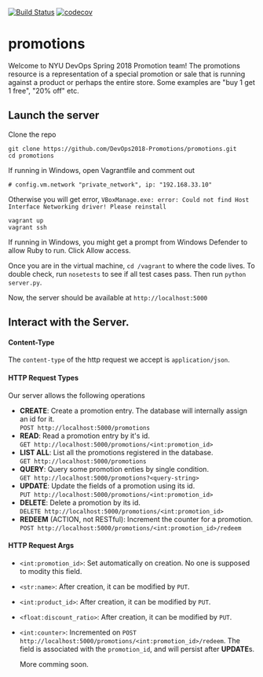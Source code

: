 [![Build Status](https://travis-ci.org/DevOps2018-Promotions/promotions.svg?branch=master)](https://travis-ci.org/DevOps2018-Promotions/promotions)
[![codecov](https://codecov.io/gh/DevOps2018-Promotions/promotions/branch/master/graph/badge.svg)](https://codecov.io/gh/DevOps2018-Promotions/promotions)

# promotions
Welcome to NYU DevOps Spring 2018 Promotion team!
The promotions resource is a representation of a special promotion or sale that is running against a product or perhaps the entire store. Some examples are "buy 1 get 1 free", "20% off" etc.

## Launch the server

Clone the repo
```
git clone https://github.com/DevOps2018-Promotions/promotions.git
cd promotions
```

If running in Windows, open Vagrantfile and comment out
```
# config.vm.network "private_network", ip: "192.168.33.10"
```

Otherwise you will get error,
`VBoxManage.exe: error: Could not find Host Interface Networking driver! Please reinstall`

```
vagrant up
vagrant ssh
```
If running in Windows, you might get a prompt from Windows Defender to allow Ruby to run. Click Allow access.

Once you are in the virtual machine, `cd /vagrant` to where the code lives.
To double check, run `nosetests` to see if all test cases pass.
Then run `python server.py`.

Now, the server should be available at `http://localhost:5000`


## Interact with the Server.

#### Content-Type
The `content-type` of the http request we accept is `application/json`.


#### HTTP Request Types
Our server allows the following operations
- **CREATE**: Create a promotion entry. The database will internally assign an id for it.  
  `POST http://localhost:5000/promotions`
- **READ**: Read a promotion entry by it's id.  
  `GET http://localhost:5000/promotions/<int:promotion_id>`
- **LIST ALL**: List all the promotions registered in the database.  
  `GET http://localhost:5000/promotions`
- **QUERY**: Query some promotion enties by single condition.  
  `GET http://localhost:5000/promotions?<query-string>`
- **UPDATE**: Update the fields of a promotion using its id.  
  `PUT http://localhost:5000/promotions/<int:promotion_id>`
- **DELETE**: Delete a promotion by its id.  
  `DELETE http://localhost:5000/promotions/<int:promotion_id>`
- **REDEEM** (ACTION, not RESTful): Increment the counter for a promotion.  
  `POST http://localhost:5000/promotions/<int:promotion_id>/redeem`

#### HTTP Request Args
- `<int:promotion_id>`: Set automatically on creation. No one is supposed to modity this field.
- `<str:name>`: After creation, it can be modified by `PUT`.
- `<int:product_id>`: After creation, it can be modified by `PUT`.
- `<float:discount_ratio>`: After creation, it can be modified by `PUT`.
- `<int:counter>`: Incremented on `POST http://localhost:5000/promotions/<int:promotion_id>/redeem`. The field is associated with the `promotion_id`, and will persist after **UPDATE**s.

  More comming soon.
